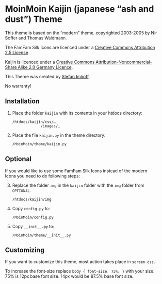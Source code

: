 # MoinMoin Kaijin (japanese “ash and dust”) Theme

This theme is based on the “modern” theme, copyrighted 2003-2005 by
Nir Soffer and Thomas Waldmann.

The FamFam Silk Icons are licenced under a [Creative Commons Attribution 2.5
License](http://creativecommons.org/licenses/by/2.5/).

Kaijin is licenced under a [Creative Commons Attribution-Noncommercial-Share
Alike 2.0 Germany Licence](http://creativecommons.org/licenses/by-nc-sa/2.0/de/deed.en).

This Theme was created by [Stefan Imhoff](https://stefanimhoff.de/).

No warranty!

## Installation

1. Place the folder `kaijin` with its contents in your htdocs directory:

    ```
    /htdocs/kaijin/css/…
                 /images/…
    ```

2. Place the file `kaijin.py` in the theme directory:

    ```
    /MoinMoin/theme/kaijin.py
    ```

## Optional

If you would like to use some FamFam Silk Icons instead of the modern Icons
you need to do following steps:

3. Replace the folder `img` in the `kaijin` folder with the `img` folder from
`OPTIONAL`.

    ```
    /htdocs/kaijin/img
    ```

4. Copy `config.py` to:

    ```
    /MoinMoin/config.py
    ```

5. Copy `__init__.py` to:

    ```
    /MoinMoin/theme/__init__.py
    ```

## Customizing

If you want to customize this theme, most action takes place in `screen.css`.

To increase the font-size replace `body { font-size: 75%; }` with your size.
75% is 12px base font size. 14px would be 87.5% base font size.
